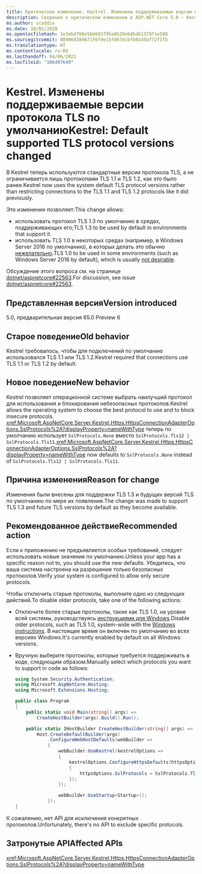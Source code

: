 ```yaml
---
title: Критическое изменение. Kestrel. Изменены поддерживаемые версии протокола TLS по умолчанию
description: Сведения о критическом изменении в ASP.NET Core 5.0 — Kestrel. Изменены поддерживаемые версии протокола TLS по умолчанию
ms.author: scaddie
ms.date: 10/01/2020
ms.openlocfilehash: 1e3ebd700e5bb603f95a8b20ebdbd61379f1e508
ms.sourcegitcommit: 089068389671f6f9e15fd67dcbfb0145bf72f1fb
ms.translationtype: HT
ms.contentlocale: ru-RU
ms.lasthandoff: 04/06/2021
ms.locfileid: "106497649"
---
```

# <a name="kestrel-default-supported-tls-protocol-versions-changed"></a><span data-ttu-id="ccd9c-103">Kestrel. Изменены поддерживаемые версии протокола TLS по умолчанию</span><span class="sxs-lookup"><span data-stu-id="ccd9c-103">Kestrel: Default supported TLS protocol versions changed</span></span>

<span data-ttu-id="ccd9c-104">В Kestrel теперь используются стандартные версии протокола TLS, а не ограничивается лишь протоколами TLS 1.1 и TLS 1.2, как это было ранее.</span><span class="sxs-lookup"><span data-stu-id="ccd9c-104">Kestrel now uses the system default TLS protocol versions rather than restricting connections to the TLS 1.1 and TLS 1.2 protocols like it did previously.</span></span>

<span data-ttu-id="ccd9c-105">Это изменение позволяет:</span><span class="sxs-lookup"><span data-stu-id="ccd9c-105">This change allows:</span></span>

* <span data-ttu-id="ccd9c-106">использовать протокол TLS 1.3 по умолчанию в средах, поддерживающих его;</span><span class="sxs-lookup"><span data-stu-id="ccd9c-106">TLS 1.3 to be used by default in environments that support it.</span></span>
* <span data-ttu-id="ccd9c-107">использовать TLS 1.0 в некоторых средах (например, в Windows Server 2016 по умолчанию), в которых делать это обычно [нежелательно](/security/engineering/solving-tls1-problem).</span><span class="sxs-lookup"><span data-stu-id="ccd9c-107">TLS 1.0 to be used in some environments (such as Windows Server 2016 by default), which is usually [not desirable](/security/engineering/solving-tls1-problem).</span></span>

<span data-ttu-id="ccd9c-108">Обсуждение этого вопроса см. на странице [dotnet/aspnetcore#22563](https://github.com/dotnet/aspnetcore/issues/22563).</span><span class="sxs-lookup"><span data-stu-id="ccd9c-108">For discussion, see issue [dotnet/aspnetcore#22563](https://github.com/dotnet/aspnetcore/issues/22563).</span></span>

## <a name="version-introduced"></a><span data-ttu-id="ccd9c-109">Представленная версия</span><span class="sxs-lookup"><span data-stu-id="ccd9c-109">Version introduced</span></span>

<span data-ttu-id="ccd9c-110">5.0, предварительная версия 6</span><span class="sxs-lookup"><span data-stu-id="ccd9c-110">5.0 Preview 6</span></span>

## <a name="old-behavior"></a><span data-ttu-id="ccd9c-111">Старое поведение</span><span class="sxs-lookup"><span data-stu-id="ccd9c-111">Old behavior</span></span>

<span data-ttu-id="ccd9c-112">Kestrel требовалось, чтобы для подключений по умолчанию использовался TLS 1.1 или TLS 1.2.</span><span class="sxs-lookup"><span data-stu-id="ccd9c-112">Kestrel required that connections use TLS 1.1 or TLS 1.2 by default.</span></span>

## <a name="new-behavior"></a><span data-ttu-id="ccd9c-113">Новое поведение</span><span class="sxs-lookup"><span data-stu-id="ccd9c-113">New behavior</span></span>

<span data-ttu-id="ccd9c-114">Kestrel позволяет операционной системе выбрать наилучший протокол для использования и блокирования небезопасных протоколов.</span><span class="sxs-lookup"><span data-stu-id="ccd9c-114">Kestrel allows the operating system to choose the best protocol to use and to block insecure protocols.</span></span> <span data-ttu-id="ccd9c-115"><xref:Microsoft.AspNetCore.Server.Kestrel.Https.HttpsConnectionAdapterOptions.SslProtocols%2A?displayProperty=nameWithType> теперь по умолчанию использует `SslProtocols.None` вместо `SslProtocols.Tls12 | SslProtocols.Tls11`.</span><span class="sxs-lookup"><span data-stu-id="ccd9c-115"><xref:Microsoft.AspNetCore.Server.Kestrel.Https.HttpsConnectionAdapterOptions.SslProtocols%2A?displayProperty=nameWithType> now defaults to `SslProtocols.None` instead of `SslProtocols.Tls12 | SslProtocols.Tls11`.</span></span>

## <a name="reason-for-change"></a><span data-ttu-id="ccd9c-116">Причина изменения</span><span class="sxs-lookup"><span data-stu-id="ccd9c-116">Reason for change</span></span>

<span data-ttu-id="ccd9c-117">Изменения были внесены для поддержки TLS 1.3 и будущих версий TLS по умолчанию по мере их появления.</span><span class="sxs-lookup"><span data-stu-id="ccd9c-117">The change was made to support TLS 1.3 and future TLS versions by default as they become available.</span></span>

## <a name="recommended-action"></a><span data-ttu-id="ccd9c-118">Рекомендованное действие</span><span class="sxs-lookup"><span data-stu-id="ccd9c-118">Recommended action</span></span>

<span data-ttu-id="ccd9c-119">Если к приложению не предъявляется особых требований, следует использовать новые значения по умолчанию.</span><span class="sxs-lookup"><span data-stu-id="ccd9c-119">Unless your app has a specific reason not to, you should use the new defaults.</span></span> <span data-ttu-id="ccd9c-120">Убедитесь, что ваша система настроена на разрешение только безопасных протоколов.</span><span class="sxs-lookup"><span data-stu-id="ccd9c-120">Verify your system is configured to allow only secure protocols.</span></span>

<span data-ttu-id="ccd9c-121">Чтобы отключить старые протоколы, выполните одно из следующих действий.</span><span class="sxs-lookup"><span data-stu-id="ccd9c-121">To disable older protocols, take one of the following actions:</span></span>

* <span data-ttu-id="ccd9c-122">Отключите более старые протоколы, такие как TLS 1.0, на уровне всей системы, руководствуясь [инструкциями для Windows](../../../../framework/network-programming/tls.md#configuring-schannel-protocols-in-the-windows-registry).</span><span class="sxs-lookup"><span data-stu-id="ccd9c-122">Disable older protocols, such as TLS 1.0, system-wide with the [Windows instructions](../../../../framework/network-programming/tls.md#configuring-schannel-protocols-in-the-windows-registry).</span></span> <span data-ttu-id="ccd9c-123">В настоящее время он включен по умолчанию во всех версиях Windows.</span><span class="sxs-lookup"><span data-stu-id="ccd9c-123">It's currently enabled by default on all Windows versions.</span></span>
* <span data-ttu-id="ccd9c-124">Вручную выберите протоколы, которые требуется поддерживать в коде, следующим образом:</span><span class="sxs-lookup"><span data-stu-id="ccd9c-124">Manually select which protocols you want to support in code as follows:</span></span>

    ```csharp
    using System.Security.Authentication;
    using Microsoft.AspNetCore.Hosting;
    using Microsoft.Extensions.Hosting;

    public class Program
    {
        public static void Main(string[] args) =>
            CreateHostBuilder(args).Build().Run();

        public static IHostBuilder CreateHostBuilder(string[] args) =>
            Host.CreateDefaultBuilder(args)
                .ConfigureWebHostDefaults(webBuilder =>
                {
                    webBuilder.UseKestrel(kestrelOptions =>
                    {
                        kestrelOptions.ConfigureHttpsDefaults(httpsOptions =>
                        {
                            httpsOptions.SslProtocols = SslProtocols.Tls12 | SslProtocols.Tls13;
                        });
                    });

                    webBuilder.UseStartup<Startup>();
                });
    }
    ```

<span data-ttu-id="ccd9c-125">К сожалению, нет API для исключения конкретных протоколов.</span><span class="sxs-lookup"><span data-stu-id="ccd9c-125">Unfortunately, there's no API to exclude specific protocols.</span></span>

## <a name="affected-apis"></a><span data-ttu-id="ccd9c-126">Затронутые API</span><span class="sxs-lookup"><span data-stu-id="ccd9c-126">Affected APIs</span></span>

<xref:Microsoft.AspNetCore.Server.Kestrel.Https.HttpsConnectionAdapterOptions.SslProtocols%2A?displayProperty=nameWithType>

<!--

### Category

ASP.NET Core

### Affected APIs

`P:Microsoft.AspNetCore.Server.Kestrel.Https.HttpsConnectionAdapterOptions.SslProtocols`

-->
